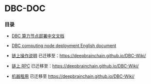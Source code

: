 # DBC-DOC

### 目录

- [DBC 算力节点部署中文文档](DBC_install/DBC%E7%AE%97%E5%8A%9B%E8%8A%82%E7%82%B9%E9%83%A8%E7%BD%B2.md)

- [DBC computing node deployment English document](DBC_install/DBC%20computing%20node%20deployment.md)

- [链上操作说明](https://deepbrainchain.github.io/DBC-Wiki/) 已迁移至：https://deepbrainchain.github.io/DBC-Wiki/

- [链上 RPC](https://deepbrainchain.github.io/DBC-Wiki/) 已迁移至：https://deepbrainchain.github.io/DBC-Wiki/

- [机器租用](https://deepbrainchain.github.io/DBC-Wiki/) 已迁移至 https://deepbrainchain.github.io/DBC-Wiki/
